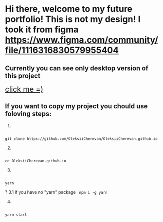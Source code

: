 # Hi there, welcome to my future portfolio! This is not my design! I took it from figma https://www.figma.com/community/file/1116316830579955404

## Currently you can see only desktop version of this project 
<a href="https://oleksiicherevan.github.io/" style="font-size: 24px">
    click me =)
</a>

## If you want to copy my project you chould use foloving steps: 

1.
<code>
git clone https://github.com/OleksiiCherevan/OleksiiCherevan.github.io
</code>

2.
<code>
cd OleksiiCherevan.github.io
</code>

3.
<code>
yarn
</code>

? 3.1 if you have no "yarn" package
<code>
npm i -g yarn
</code>

4.
<code>
yarn start
</code>

